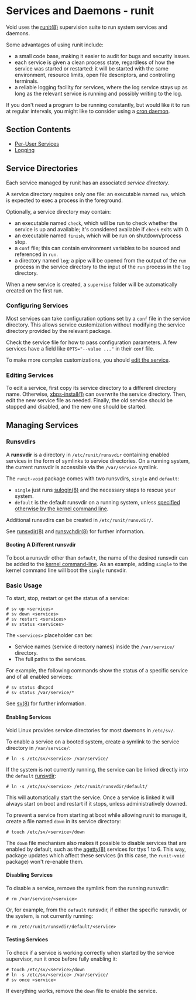 # Services and Daemons - runit

Void uses the [runit(8)](https://man.voidlinux.org/runit.8) supervision suite to
run system services and daemons.

Some advantages of using runit include:

- a small code base, making it easier to audit for bugs and security issues.
- each service is given a clean process state, regardless of how the service was
   started or restarted: it will be started with the same environment, resource
   limits, open file descriptors, and controlling terminals.
- a reliable logging facility for services, where the log service stays up as
   long as the relevant service is running and possibly writing to the log.

If you don't need a program to be running constantly, but would like it to run
at regular intervals, you might like to consider using a [cron
daemon](../cron.md).

## Section Contents

- [Per-User Services](./user-services.md)
- [Logging](./logging.md)

## Service Directories

Each service managed by runit has an associated *service directory*.

A service directory requires only one file: an executable named `run`, which is
expected to exec a process in the foreground.

Optionally, a service directory may contain:

- an executable named `check`, which will be run to check whether the service is
   up and available; it's considered available if `check` exits with 0.
- an executable named `finish`, which will be run on shutdown/process stop.
- a `conf` file; this can contain environment variables to be sourced and
   referenced in `run`.
- a directory named `log`; a pipe will be opened from the output of the `run`
   process in the service directory to the input of the `run` process in the
   `log` directory.

When a new service is created, a `supervise` folder will be automatically
created on the first run.

### Configuring Services

Most services can take configuration options set by a `conf` file in the service
directory. This allows service customization without modifying the service
directory provided by the relevant package.

Check the service file for how to pass configuration parameters. A few services
have a field like `OPTS="--value ..."` in their `conf` file.

To make more complex customizations, you should [edit the
service](#editing-services).

### Editing Services

To edit a service, first copy its service directory to a different directory
name. Otherwise, [xbps-install(1)](https://man.voidlinux.org/xbps-install.1) can
overwrite the service directory. Then, edit the new service file as needed.
Finally, the old service should be stopped and disabled, and the new one should
be started.

## Managing Services

### Runsvdirs

A **runsvdir** is a directory in `/etc/runit/runsvdir` containing enabled
services in the form of symlinks to service directories. On a running system,
the current runsvdir is accessible via the `/var/service` symlink.

The `runit-void` package comes with two runsvdirs, `single` and `default`:

- `single` just runs [sulogin(8)](https://man.voidlinux.org/sulogin.8) and the
   necessary steps to rescue your system.
- `default` is the default runsvdir on a running system, unless [specified
   otherwise by the kernel command line](#booting-a-different-runsvdir).

Additional runsvdirs can be created in `/etc/runit/runsvdir/`.

See [runsvdir(8)](https://man.voidlinux.org/runsvdir.8) and
[runsvchdir(8)](https://man.voidlinux.org/runsvchdir.8) for further information.

#### Booting A Different runsvdir

To boot a runsvdir other than `default`, the name of the desired runsvdir can be
added to the [kernel command-line](../kernel.md#cmdline). As an example, adding
`single` to the kernel command line will boot the `single` runsvdir.

### Basic Usage

To start, stop, restart or get the status of a service:

```
# sv up <services>
# sv down <services>
# sv restart <services>
# sv status <services>
```

The `<services>` placeholder can be:

- Service names (service directory names) inside the `/var/service/` directory.
- The full paths to the services.

For example, the following commands show the status of a specific service and of
all enabled services:

```
# sv status dhcpcd
# sv status /var/service/*
```

See [sv(8)](https://man.voidlinux.org/sv.8) for further information.

#### Enabling Services

Void Linux provides service directories for most daemons in `/etc/sv/`.

To enable a service on a booted system, create a symlink to the service
directory in `/var/service/`:

```
# ln -s /etc/sv/<service> /var/service/
```

If the system is not currently running, the service can be linked directly into
the `default` [runsvdir](#runsvdirs):

```
# ln -s /etc/sv/<service> /etc/runit/runsvdir/default/
```

This will automatically start the service. Once a service is linked it will
always start on boot and restart if it stops, unless administratively downed.

To prevent a service from starting at boot while allowing runit to manage it,
create a file named `down` in its service directory:

```
# touch /etc/sv/<service>/down
```

The `down` file mechanism also makes it possible to disable services that are
enabled by default, such as the [agetty(8)](https://man.voidlinux.org/agetty.8)
services for ttys 1 to 6. This way, package updates which affect these services
(in this case, the `runit-void` package) won't re-enable them.

#### Disabling Services

To disable a service, remove the symlink from the running runsvdir:

```
# rm /var/service/<service>
```

Or, for example, from the `default` runsvdir, if either the specific runsvdir,
or the system, is not currently running:

```
# rm /etc/runit/runsvdir/default/<service>
```

#### Testing Services

To check if a service is working correctly when started by the service
supervisor, run it once before fully enabling it:

```
# touch /etc/sv/<service>/down
# ln -s /etc/sv/<service> /var/service/
# sv once <service>
```

If everything works, remove the `down` file to enable the service.
